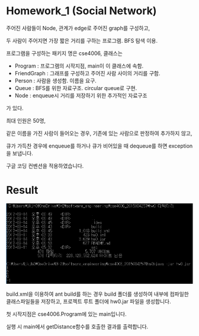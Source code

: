 # Homework_1 (Social Network)

주어진 사람들이 Node, 관계가 edge로 주어진 graph를 구성하고,

두 사람이 주어지면 가장 짧은 거리를 구하는 프로그램. BFS 탐색 이용.



프로그램을 구성하는 패키지 명은 cse4006, 클래스는

- Program : 프로그램의 시작지점, main이 이 클래스에 속함.
- FriendGraph : 그래프를 구성하고 주어진 사람 사이의 거리를 구함.
- Person : 사람을 생성함. 이름을 요구.
- Queue : BFS를 위한 자료구조. circular queue로 구현.
- Node : enqueue시 거리를 저장하기 위한 추가적인 자료구조

가 있다.



최대 인원은 50명,

같은 이름을 가진 사람이 들어오는 경우, 기존에 있는 사람으로 판정하여 추가하지 않고,

큐가 가득찬 경우에 enqueue를 하거나 큐가 비어있을 때 dequeue를 하면 exception을 보냅니다.



구글 코딩 컨벤션을 적용하였습니다.



# Result

![ex_screenshot](./result.png)



build.xml을 이용하여 ant build를 하는 경우 build 폴더를 생성하여 내부에 컴파일한 클래스파일들을 저장하고, 프로젝트 루트 폴더에 hw0.jar 파일을 생성합니다. 

첫 시작지점은 cse4006.Program에 있는 main입니다.

실행 시 main에서 getDistance함수를 호출한 결과를 출력합니다. 